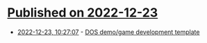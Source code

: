 # [Published on 2022-12-23](index.md)

* [2022-12-23, 10:27:07](https://news.ycombinator.com/item?id=34104221) - [DOS demo/game development template](https://github.com/badlogic/dos-dev-template)
